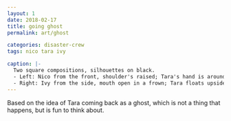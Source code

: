 ```yaml
---
layout: 1
date: 2018-02-17
title: going ghost
permalink: art/ghost

categories: disaster-crew
tags: nico tara ivy

caption: |-
  Two square compositions, silhouettes on black.
  - Left: Nico from the front, shoulder's raised; Tara's hand is around his neck, which fades white from the touch.
  - Right: Ivy from the side, mouth open in a frown; Tara floats upside-down, both hands holding Ivy's head.
---
```

Based on the idea of Tara coming back as a ghost, which is not a thing that happens, but is fun to think about.
